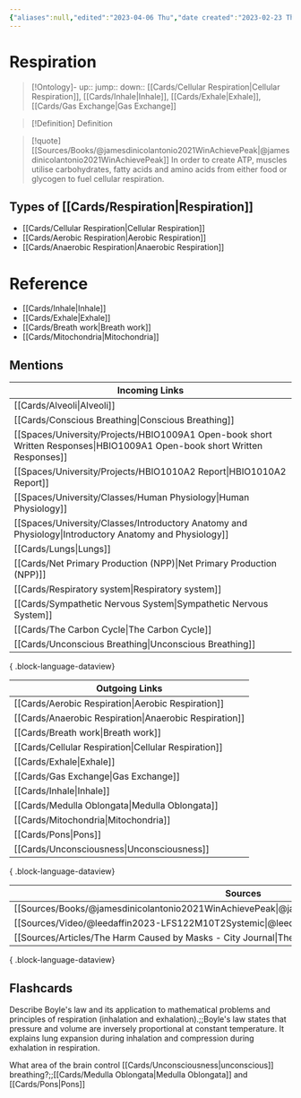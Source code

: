 ```yaml
---
{"aliases":null,"edited":"2023-04-06 Thu","date created":"2023-02-23 Thu","tags":["Uni/LFS103","flashcards/LFS103","Uni/LFS112","flashcards/LFS112"],"dg-publish":true,"permalink":"/cards/respiration/","dgPassFrontmatter":true}
---
```


# Respiration

> [!Ontology]-
> up:: 
> jump::
> down:: [[Cards/Cellular Respiration\|Cellular Respiration]], [[Cards/Inhale\|Inhale]], [[Cards/Exhale\|Exhale]], [[Cards/Gas Exchange\|Gas Exchange]]

> [!Definition] Definition

> [!quote] [[Sources/Books/@jamesdinicolantonio2021WinAchievePeak\|@jamesdinicolantonio2021WinAchievePeak]]
> In order to create ATP, muscles utilise carbohydrates, fatty acids and amino acids from either food or glycogen to fuel cellular respiration.

## Types of [[Cards/Respiration\|Respiration]]

- [[Cards/Cellular Respiration\|Cellular Respiration]]
- [[Cards/Aerobic Respiration\|Aerobic Respiration]]
- [[Cards/Anaerobic Respiration\|Anaerobic Respiration]]

# Reference

- [[Cards/Inhale\|Inhale]]
- [[Cards/Exhale\|Exhale]]
- [[Cards/Breath work\|Breath work]]
- [[Cards/Mitochondria\|Mitochondria]]

## Mentions

| Incoming Links                                                                                                               |
| ---------------------------------------------------------------------------------------------------------------------------- |
| [[Cards/Alveoli\|Alveoli]]                                                                                                |
| [[Cards/Conscious Breathing\|Conscious Breathing]]                                                                        |
| [[Spaces/University/Projects/HBIO1009A1 Open-book short Written Responses\|HBIO1009A1 Open-book short Written Responses]] |
| [[Spaces/University/Projects/HBIO1010A2 Report\|HBIO1010A2 Report]]                                                       |
| [[Spaces/University/Classes/Human Physiology\|Human Physiology]]                                                          |
| [[Spaces/University/Classes/Introductory Anatomy and Physiology\|Introductory Anatomy and Physiology]]                    |
| [[Cards/Lungs\|Lungs]]                                                                                                    |
| [[Cards/Net Primary Production (NPP)\|Net Primary Production (NPP)]]                                                      |
| [[Cards/Respiratory system\|Respiratory system]]                                                                          |
| [[Cards/Sympathetic Nervous System\|Sympathetic Nervous System]]                                                          |
| [[Cards/The Carbon Cycle\|The Carbon Cycle]]                                                                              |
| [[Cards/Unconscious Breathing\|Unconscious Breathing]]                                                                    |

{ .block-language-dataview}

| Outgoing Links                                            |
| --------------------------------------------------------- |
| [[Cards/Aerobic Respiration\|Aerobic Respiration]]     |
| [[Cards/Anaerobic Respiration\|Anaerobic Respiration]] |
| [[Cards/Breath work\|Breath work]]                     |
| [[Cards/Cellular Respiration\|Cellular Respiration]]   |
| [[Cards/Exhale\|Exhale]]                               |
| [[Cards/Gas Exchange\|Gas Exchange]]                   |
| [[Cards/Inhale\|Inhale]]                               |
| [[Cards/Medulla Oblongata\|Medulla Oblongata]]         |
| [[Cards/Mitochondria\|Mitochondria]]                   |
| [[Cards/Pons\|Pons]]                                   |
| [[Cards/Unconsciousness\|Unconsciousness]]             |

{ .block-language-dataview}

| Sources                                                                                                  |
| -------------------------------------------------------------------------------------------------------- |
| [[Sources/Books/@jamesdinicolantonio2021WinAchievePeak\|@jamesdinicolantonio2021WinAchievePeak]]      |
| [[Sources/Video/@leedaffin2023-LFS122M10T2Systemic\|@leedaffin2023-LFS122M10T2Systemic]]              |
| [[Sources/Articles/The Harm Caused by Masks - City Journal\|The Harm Caused by Masks - City Journal]] |

{ .block-language-dataview}

## Flashcards

Describe Boyle's law and its application to mathematical problems and principles of respiration (inhalation and exhalation).;;Boyle's law states that pressure and volume are inversely proportional at constant temperature. It explains lung expansion during inhalation and compression during exhalation in respiration.
<!--SR:!2024-07-13,9,170-->

What area of the brain control [[Cards/Unconsciousness\|unconscious]] breathing?;;[[Cards/Medulla Oblongata\|Medulla Oblongata]] and [[Cards/Pons\|Pons]]
<!--SR:!2024-07-07,3,130-->